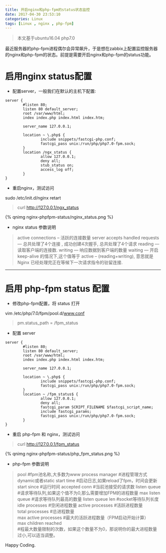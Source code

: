 ```yaml
---
title: 开启nginx和php-fpm的status状态监控
date: 2017-04-30 23:53:10
categories: Linux
tags: [Linux , nginx , php-fpm]
---
```



> 本文基于ubuntu16.04 php7.0

最近服务器的php-fpm进程偶尔会异常飙升，于是想在zabbix上配置监控服务器的nginx和php-fpm的状态。前提是需要开启nginx和php-fpm的status功能。

# 启用nginx status配置

- 配置server，一般我们在默认的主机下配置:

```
server {
        #listen 80;
        listen 80 default_server;
        root /var/www/html;
        index index.php index.html index.htm;

        server_name 127.0.0.1;

        location ~ \.php$ {
                include snippets/fastcgi-php.conf;
                fastcgi_pass unix:/run/php/php7.0-fpm.sock;
        }
        location /ngx_status {
                allow 127.0.0.1;
                deny all;
                stub_status on;
                access_log off;
        }
}
```
<!-- more -->

- 重启nginx，测试访问

sudo /etc/init.d/nginx retart 

> curl http://127.0.0.1/ngx_status

{% qnimg nginx-phpfpm-status/nginx_status.png %}

- nginx status 参数说明

> active connections – 活跃的连接数量
> server accepts handled requests — 总共处理了4个连接 , 成功创建4次握手, 总共处理了4个请求
> reading — 读取客户端的连接数.
> writing — 响应数据到客户端的数量
>waiting — 开启 keep-alive 的情况下,这个值等于 active – (reading+writing), 意思就是 Nginx 已经处理完正在等候下一次请求指令的驻留连接.


---

# 启用 php-fpm status 配置

- 修改php-fpm配置，将 status 打开

vim /etc/php/7.0/fpm/pool.d/www.conf

> pm.status_path = /fpm_status

- 配置 server 

```
server {
        #listen 80;
        listen 80 default_server;
        root /var/www/html;
        index index.php index.html index.htm;

        server_name 127.0.0.1;

        location ~ \.php$ {
                include snippets/fastcgi-php.conf;
                fastcgi_pass unix:/run/php/php7.0-fpm.sock;
        }
        location ~ /fpm_status$ {
                allow 127.0.0.1;
                deny all;
                fastcgi_param SCRIPT_FILENAME $fastcgi_script_name;
                include fastcgi_params;
                fastcgi_pass unix:/run/php/php7.0-fpm.sock;
        }
}
```

- 重启 php-fpm 和 nginx，测试访问

> curl http://127.0.0.1/fpm_status

{% qnimg nginx-phpfpm-status/php_fpm_status.png %}

- php-fpm 参数说明

> pool #fpm池名称,大多数为www
> process manager #进程管理方式dynamic或者static
> start time #启动日志,如果reload了fpm，时间会更新
> start since #运行时间
> accepted conn #当前池接受的请求数
> listen queue #请求等待队列,如果这个值不为0,那么需要增加FPM的进程数量
> max listen queue #请求等待队列最高的数量
> listen queue len #socket等待队列长度
> idle processes #空闲进程数量
> active processes #活跃进程数量 <br>
> total processes #总进程数量 <br>
> max active processes #最大的活跃进程数量（FPM启动开始计算） <br>
> max children reached <br> #程最大数量限制的次数，如果这个数量不为0，那说明你的最大进程数量过小,可以适当调整。


Happy Coding.



